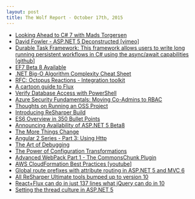 ```yaml
---
layout: post
title: The Wolf Report - October 17th, 2015
---
```


- [Looking Ahead to C# 7 with Mads Torgersen](https://channel9.msdn.com/Blogs/Seth-Juarez/Looking-Ahead-to-C-7-with-Mads-Torgersen)
- [David Fowler - ASP.NET 5 Deconstructed [vimeo]](https://vimeo.com/142347212)
- [Durable Task Framework: This framework allows users to write long running persistent workflows in C# using the async/await capabilities [github]](https://github.com/affandar/durabletask)
- [EF7 Beta 8 Available](http://blogs.msdn.com/b/adonet/archive/2015/10/15/ef7-beta-8-available.aspx)
- [.NET Big-O Algorithm Complexity Cheat Sheet](https://rawgit.com/rehansaeed/.NET-Big-O-Algorithm-Complexity-Cheat-Sheet/master/Cheat%20Sheet.html)
- [RFC: Octopus Reactions - Integration toolkit](https://octopus.com/blog/rcf-octopus-reactions-integration-toolkit)
- [A cartoon guide to Flux](https://code-cartoons.com/a-cartoon-guide-to-flux-6157355ab207)
- [Verify Database Access with PowerShell](https://coding.abel.nu/2015/10/verify-database-access-with-powershell/)
- [Azure Security Fundamentals: Moving Co-Admins to RBAC](http://blog.kloud.com.au/2015/10/16/azure-security-fundamentals-moving-co-admins-to-rbac/)
- [Thoughts on Running an OSS Project](http://jeremydmiller.com/2015/10/15/thoughts-on-running-an-oss-project/)
- [Introducing ReSharper Build](http://blog.jetbrains.com/dotnet/2015/10/15/introducing-resharper-build/)
- [ES6 Overview in 350 Bullet Points](https://ponyfoo.com/articles/es6)
- [Announcing Availability of ASP.NET 5 Beta8](http://blogs.msdn.com/b/webdev/archive/2015/10/15/announcing-availability-of-asp-net-5-beta8.aspx)
- [The More Things Change](http://bitquabit.com/post/the-more-things-change/)
- [Angular 2 Series - Part 3: Using Http](https://auth0.com/blog/2015/10/15/angular-2-series-part-3-using-http/)
- [The Art of Debugging](https://remysharp.com/2015/10/14/the-art-of-debugging)
- [The Power of Configuration Transformations](https://octopus.com/blog/power-configuration-transformations)
- [Advanced WebPack Part 1 - The CommonsChunk Plugin](http://jonathancreamer.com/advanced-webpack-part-1-the-commonschunk-plugin/)
- [AWS CloudFormation Best Practices [youtube]](https://www.youtube.com/watch?v=sAqkN0vIhAY)
- [Global route prefixes with attribute routing in ASP.NET 5 and MVC 6](http://www.strathweb.com/2015/10/global-route-prefixes-with-attribute-routing-in-asp-net-5-and-mvc-6/)
- [All ReSharper Ultimate tools bumped up to version 10](http://blog.jetbrains.com/dotnet/2015/10/16/all-resharper-ultimate-tools-bumped-up-to-version-10/)
- [React+Flux can do in just 137 lines what jQuery can do in 10](http://swizec.com/blog/reactflux-can-do-in-just-137-lines-what-jquery-can-do-in-10/swizec/6740)
- [Setting the thread culture in ASP.NET 5](http://www.jerriepelser.com/blog/setting-thread-culture-aspnet5)
